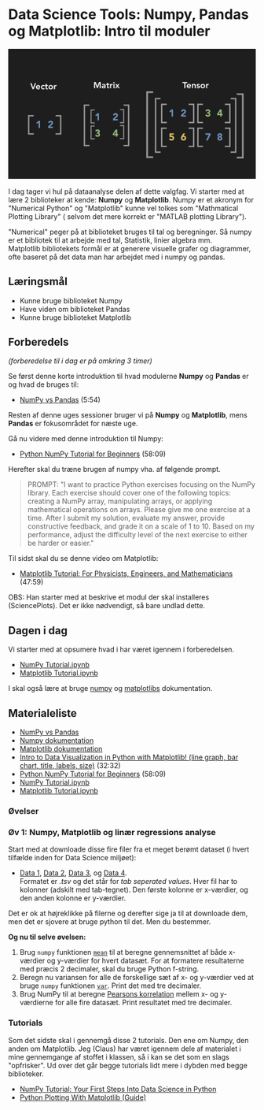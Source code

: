 # Data Science Tools: Numpy, Pandas og Matplotlib: Intro til moduler
![](../assests/vector_matrix_tensor.png)

I dag tager vi hul på dataanalyse delen af dette valgfag. Vi starter med at lære 2 biblioteker at kende: **Numpy** og **Matplotlib**. Numpy er et akronym for "Numerical Python" og "Matplotlib" kunne vel tolkes som "Mathmatical Plotting Library" ( selvom det mere korrekt er "MATLAB plotting Library").

"Numerical" peger på at biblioteket bruges til tal og beregninger. Så numpy er et bibliotek til at arbejde med tal, Statistik, linier algebra mm.    
Matplotlib bibliotekets formål er at generere visuelle grafer og diagrammer, ofte baseret på det data man har arbejdet med i numpy og pandas.

## Læringsmål
* Kunne bruge biblioteket Numpy
* Have viden om biblioteket Pandas
* Kunne bruge biblioteket Matplotlib

## Forberedels
_(forberedelse til i dag er på omkring 3 timer)_    

Se først denne korte introduktion til hvad modulerne **Numpy** og **Pandas** er og hvad de bruges til:

* [NumPy vs Pandas](https://www.youtube.com/watch?v=KHoEbRH46Zk) (5:54)

Resten af denne uges sessioner bruger vi på **Numpy** og **Matplotlib**, mens **Pandas** er fokusområdet for næste uge. 

Gå nu videre med denne introduktion til Numpy:
* [Python NumPy Tutorial for Beginners](https://www.youtube.com/watch?v=QUT1VHiLmmI) (58:09)

Herefter skal du træne brugen af numpy vha. af følgende prompt.

> PROMPT: "I want to practice Python exercises focusing on the NumPy library. Each exercise should cover one of the following topics: creating a NumPy array, manipulating arrays, or applying mathematical operations on arrays.
> Please give me one exercise at a time. After I submit my solution, evaluate my answer, provide constructive feedback, and grade it on a scale of 1 to 10. Based on my performance, adjust the difficulty level of the next exercise to either be harder or easier."

Til sidst skal du se denne video om Matplotlib:

* [Matplotlib Tutorial: For Physicists, Engineers, and Mathematicians](https://www.youtube.com/watch?v=cTJBJH8hacc&list=PLkdGijFCNuVnGxo-1fSNcdHh5gZc17oRM) (47:59)

OBS: Han starter  med at beskrive et modul der skal installeres (SciencePlots). Det er ikke nødvendigt, så bare undlad dette. 


<!--
* [Intro to Data Visualization in Python with Matplotlib! (line graph, bar chart, title, labels, size)](https://www.youtube.com/watch?v=DAQNHzOcO5A) (32:32)
-->


## Dagen i dag


Vi starter med at opsumere hvad i har været igennem i forberedelsen. 

* [NumPy Tutorial.ipynb](https://github.com/KeithGalli/NumPy/blob/master/NumPy%20Tutorial.ipynb)
* [Matplotlib Tutorial.ipynb](https://github.com/KeithGalli/matplotlib_tutorial/blob/master/Matplotlib%20Tutorial.ipynb)

I skal også lære at bruge [numpy](https://numpy.org/doc/stable/user/absolute_beginners.html) og [matplotlibs](https://matplotlib.org/stable/) dokumentation.

## Materialeliste
* [NumPy vs Pandas](https://www.youtube.com/watch?v=KHoEbRH46Zk)
* [Numpy dokumentation](https://numpy.org/doc/stable/user/absolute_beginners.html)
* [Matplotlib dokumentation](https://matplotlib.org/stable/)
* [Intro to Data Visualization in Python with Matplotlib! (line graph, bar chart, title, labels, size)](https://www.youtube.com/watch?v=DAQNHzOcO5A) (32:32)
* [Python NumPy Tutorial for Beginners](https://www.youtube.com/watch?v=QUT1VHiLmmI) (58:09)
* [NumPy Tutorial.ipynb](https://github.com/KeithGalli/NumPy/blob/master/NumPy%20Tutorial.ipynb)
* [Matplotlib Tutorial.ipynb](https://github.com/KeithGalli/matplotlib_tutorial/blob/master/Matplotlib%20Tutorial.ipynb)

<!-- 
* [NumPy Tutorial: Your First Steps Into Data Science in Python](https://realpython.com/numpy-tutorial/#hello-numpy-curving-test-grades-tutorial)
-->

### Øvelser

### Øv 1: Numpy, Matplotlib og linær regressions analyse
Start med at downloade disse fire filer fra et meget berømt dataset (i hvert tilfælde inden for Data Science miljøet):
* [Data 1](../assests/data1.tsv), [Data 2](../assests/data2.tsv), [Data 3](../assests/data3.tsv), og [Data 4](../assests/data4.tsv).    
Formatet er _.tsv_ og det står for _tab seperated values_. Hver fil har to kolonner (adskilt med tab-tegnet). Den første kolonne er x-værdier, og den anden kolonne er y-værdier.    

Det er ok at højreklikke på filerne og derefter sige ja til at downloade dem, men det er sjovere at bruge python til det. Men du bestemmer.     

**Og nu til selve øvelsen:**    

1. Brug `numpy` funktionen [`mean`](https://numpy.org/doc/stable/reference/generated/numpy.mean.html) til at beregne gennemsnittet af både x-værdier og y-værdier for hvert datasæt. For at formatere resultaterne med præcis 2 decimaler, skal du bruge Python f-string.
2. Beregn nu variansen for alle de forskellige sæt af x- og y-værdier ved at bruge `numpy` funktionen [`var`](https://numpy.org/doc/stable/reference/generated/numpy.var.html). Print det med tre decimaler.
3. Brug NumPy til at beregne [Pearsons korrelation](https://numpy.org/doc/stable/reference/generated/numpy.corrcoef.html) mellem x- og y-værdierne for alle fire datasæt. Print resultatet med tre decimaler.




### Tutorials
Som det sidste skal i gennemgå disse 2 tutorials. Den ene om Numpy, den anden om Matplotlib. Jeg (Claus) har været igennem dele af materialet i mine gennemgange af stoffet i klassen, så i kan se det som en slags "opfrisker". Ud over det går begge tutorials lidt mere i dybden med begge biblioteker. 

* [NumPy Tutorial: Your First Steps Into Data Science in Python](https://realpython.com/numpy-tutorial/)
* [Python Plotting With Matplotlib (Guide)](https://realpython.com/python-matplotlib-guide/)
